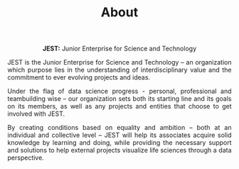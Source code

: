 ﻿---
layout: post
title: About
description: Meet Jest
image: assets/images/COVERECRUIT.png
nav-menu: yes
---

<p align='center'><b>JEST:</b> Junior Enterprise for Science and Technology</p>
<p align='justify'>JEST is the Junior Enterprise for Science and Technology – an organization which purpose lies in the understanding of interdisciplinary value and the commitment to ever evolving projects and ideas.</p>
<p align="justify">Under the flag of data science progress - personal, professional and teambuilding wise – our organization sets both its starting line and its goals on its members, as well as any projects and entities that choose to get involved with JEST.</p>
<p align='justify'>By creating conditions based on equality and ambition – both at an individual and collective level – JEST will help its associates acquire solid knowledge by learning and doing, while providing the necessary support and solutions to help external projects visualize life sciences through a data perspective.</p>

